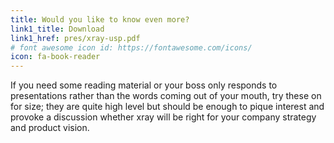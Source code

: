 ```yaml
---
title: Would you like to know even more?
link1_title: Download
link1_href: pres/xray-usp.pdf
# font awesome icon id: https://fontawesome.com/icons/
icon: fa-book-reader
---
```


If you need some reading material or your boss only responds to presentations rather than the words coming out of your mouth, try these on for size; they are quite high level but should be enough to pique interest and provoke a discussion whether xray will be right for your company strategy and product vision.

